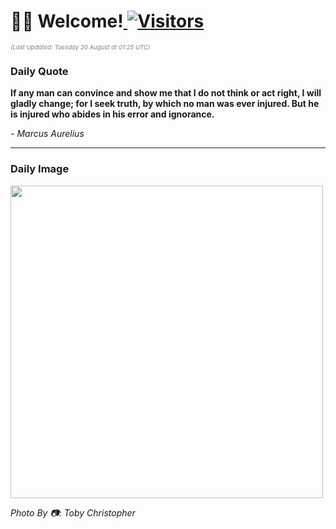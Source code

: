 <h1>👋🏽 Welcome!<a href="https://github.com/OmitNomis/"> <img src="https://visitor-badge.laobi.icu/badge?page_id=OmitNomis" alt="Visitors"></a></h1>

<i><p style="font-size: 0.6rem; color:gray">(Last Updated: Tuesday 20 August at 01:25 UTC)</p></i>

<h3> Daily Quote </h3>
<b><p>If any man can convince and show me that I do not think or act right, I will gladly change; for I seek truth, by which no man was ever injured. But he is injured who abides in his error and ignorance.</p></b>
<i><caption style="font-size: 0.8rem; color:gray;">- Marcus Aurelius</caption></i>


<hr>

<h3>Daily Image</h3>
<a href="https://images.unsplash.com/photo-1723794339156-92575d9146f5?crop=entropy&cs=srgb&fm=jpg&ixid=M3w2MjM3MzF8MHwxfHJhbmRvbXx8fHx8fHx8fDE3MjQxMTcxMDF8&ixlib=rb-4.0.3&q=85" target="_blank"><img style="height:500px;" src=https://images.unsplash.com/photo-1723794339156-92575d9146f5?crop=entropy&cs=srgb&fm=jpg&ixid=M3w2MjM3MzF8MHwxfHJhbmRvbXx8fHx8fHx8fDE3MjQxMTcxMDF8&ixlib=rb-4.0.3&q=85"/></a>

<i><caption style="font-size: 0.8rem; color:gray;"> Photo By 📷: Toby Christopher</caption></i>
